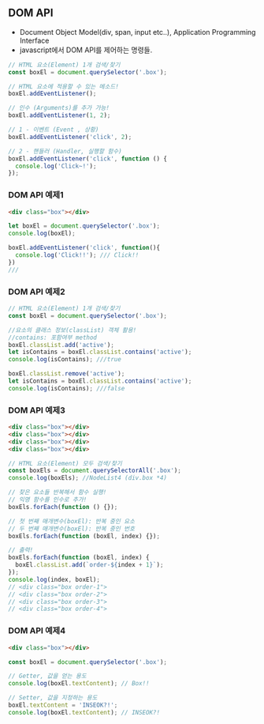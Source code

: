 ## DOM API
- Document Object Model(div, span, input etc..), Application Programming Interface
- javascript에서 DOM API를 제어하는 명령들.
```javascript
// HTML 요소(Element) 1개 검색/찾기
const boxEl = document.querySelector('.box');

// HTML 요소에 적용할 수 있는 메소드!
boxEl.addEventListener();

// 인수 (Arguments)를 추가 가능!
boxEl.addEventListener(1, 2);

// 1 - 이벤트 (Event , 상황)
boxEl.addEventListener('click', 2);

// 2 - 핸들러 (Handler, 실행할 함수)
boxEl.addEventListener('click', function () {
  console.log('Click~!');
});

```
### DOM API 예제1
```html
<div class="box"></div>
```
```javascript
let boxEl = document.querySelector('.box');
console.log(boxEl); 

boxEl.addEventListener('click', function(){
  console.log('Click!!'); /// Click!!
})
///
```

### DOM API 예제2

```javascript
// HTML 요소(Element) 1개 검색/찾기
const boxEl = document.querySelector('.box');

//요소의 클래스 정보(classList) 객체 활용!
//contains: 포함여부 method
boxEl.classList.add('active');
let isContains = boxEl.classList.contains('active');
console.log(isContains); ///true

boxEl.classList.remove('active');
let isContains = boxEl.classList.contains('active');
console.log(isContains); ///false
```

### DOM API 예제3
```html
<div class="box"></div>
<div class="box"></div>
<div class="box"></div>
<div class="box"></div>
```
```javascript
// HTML 요소(Element) 모두 검색/찾기
const boxEls = document.querySelectorAll('.box');
console.log(boxEls); //NodeList4 (div.box *4)

// 찾은 요소들 반복해서 함수 실행!
// 익명 함수를 인수로 추가!
boxEls.forEach(function () {});

// 첫 번째 매개변수(boxEl): 반복 중인 요소
// 두 번째 매개변수(boxEl): 반복 중인 번호
boxEls.forEach(function (boxEl, index) {});

// 출력!
boxEls.forEach(function (boxEl, index) {
  boxEl.classList.add(`order-${index + 1}`);
});
console.log(index, boxEl); 
// <div class="box order-1">
// <div class="box order-2">
// <div class="box order-3">
// <div class="box order-4">
```

### DOM API 예제4

```html
<div class="box"></div>
```
```javascript
const boxEl = document.querySelector('.box');

// Getter, 값을 얻는 용도
console.log(boxEl.textContent); // Box!!

// Setter, 값을 지정하는 용도
boxEl.textContent = 'INSEOK?!';
console.log(boxEl.textContent); // INSEOK?!
```
